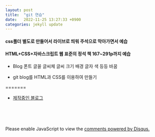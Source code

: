 ```yaml
---
layout: post
title:  "git 연습"
date:   2022-11-25 13:27:33 +0900
categories: jekyll update
---
```




#### css폴더 별도로 만들어서 라이브로 띄워 주석으로 막아가면서 예습

#### HTML+CSS+자바스크립트 웹 표준의 정석 책 167~291p까지 예습

* Blog 폰트 글꼴 글씨체 글씨 크기 배경 글자 색 등등 바꿈


* git blog를 HTML과 CSS를 이용하여 만들기

=======
* [제작중인 블로그](https://Melon-jy.github.io/html/)





<br><br><br>

<div id="disqus_thread"></div>
<script>
    /**
    *  RECOMMENDED CONFIGURATION VARIABLES: EDIT AND UNCOMMENT THE SECTION BELOW TO INSERT DYNAMIC VALUES FROM YOUR PLATFORM OR CMS.
    *  LEARN WHY DEFINING THESE VARIABLES IS IMPORTANT: https://disqus.com/admin/universalcode/#configuration-variables    */
    /*
    var disqus_config = function () {
    this.page.url = PAGE_URL;  // Replace PAGE_URL with your page's canonical URL variable
    this.page.identifier = PAGE_IDENTIFIER; // Replace PAGE_IDENTIFIER with your page's unique identifier variable
    };
    */
    (function() { // DON'T EDIT BELOW THIS LINE
    var d = document, s = d.createElement('script');
    s.src = 'https://melonweb.disqus.com/embed.js';
    s.setAttribute('data-timestamp', +new Date());
    (d.head || d.body).appendChild(s);
    })();
</script>
<noscript>Please enable JavaScript to view the <a href="https://disqus.com/?ref_noscript">comments powered by Disqus.</a></noscript>